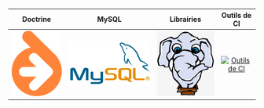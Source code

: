 | Doctrine | MySQL | Librairies | Outils de CI |
|   :---:  |  :---:  |  :---:  |  :---:  |
| [![Doctrine](images/doctrine.png)](doctrine) | [![MySQL](images/mysql.png)](mysql) | [![Libraries](images/packagist.png)](libraries) | [![Outils de CI](images/ci-tools.png)](ci-tools) |
